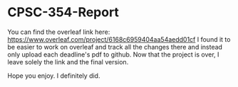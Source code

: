 # CPSC-354-Report

You can find the overleaf link here: https://www.overleaf.com/project/6168c6959404aa54aedd01cf
I found it to be easier to work on overleaf and track all the changes there and instead only upload each deadline's pdf to github. Now that the project is over, I leave solely the link and the final version.

Hope you enjoy. I definitely did.
